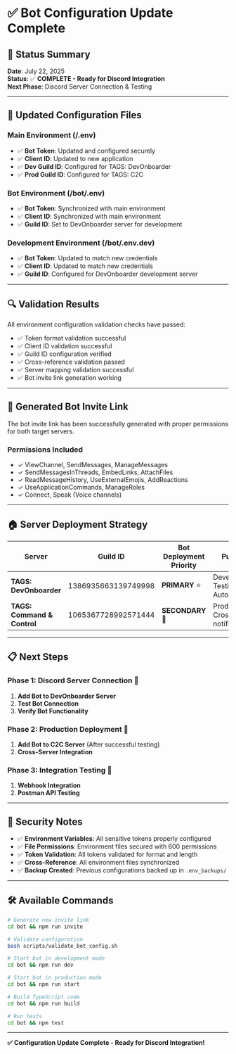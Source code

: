 # ✅ Bot Configuration Update Complete

## 🎯 **Status Summary**

**Date**: July 22, 2025  
**Status**: ✅ **COMPLETE - Ready for Discord Integration**  
**Next Phase**: Discord Server Connection & Testing

---

## 🔧 **Updated Configuration Files**

### **Main Environment (/.env)**

- ✅ **Bot Token**: Updated and configured securely
- ✅ **Client ID**: Updated to new application
- ✅ **Dev Guild ID**: Configured for TAGS: DevOnboarder
- ✅ **Prod Guild ID**: Configured for TAGS: C2C

### **Bot Environment (/bot/.env)**

- ✅ **Bot Token**: Synchronized with main environment
- ✅ **Client ID**: Synchronized with main environment
- ✅ **Guild ID**: Set to DevOnboarder server for development

### **Development Environment (/bot/.env.dev)**

- ✅ **Bot Token**: Updated to match new credentials
- ✅ **Client ID**: Updated to match new credentials
- ✅ **Guild ID**: Configured for DevOnboarder development server

---

## 🔍 **Validation Results**

All environment configuration validation checks have passed:

- ✅ Token format validation successful
- ✅ Client ID validation successful
- ✅ Guild ID configuration verified
- ✅ Cross-reference validation passed
- ✅ Server mapping validation successful
- ✅ Bot invite link generation working

---

## 🚀 **Generated Bot Invite Link**

The bot invite link has been successfully generated with proper permissions for both target servers.

### **Permissions Included**

- ✓ ViewChannel, SendMessages, ManageMessages
- ✓ SendMessagesInThreads, EmbedLinks, AttachFiles  
- ✓ ReadMessageHistory, UseExternalEmojis, AddReactions
- ✓ UseApplicationCommands, ManageRoles
- ✓ Connect, Speak (Voice channels)

---

## 🏠 **Server Deployment Strategy**

| Server                       | Guild ID            | Bot Deployment Priority | Purpose                          |
| ---------------------------- | ------------------- | ----------------------- | -------------------------------- |
| **TAGS: DevOnboarder**       | 1386935663139749998 | **PRIMARY** ⭐          | Development, Testing, Automation |
| **TAGS: Command & Control**  | 1065367728992571444 | **SECONDARY** 🔄        | Production, Cross-notifications  |

---

## 📋 **Next Steps**

### **Phase 1: Discord Server Connection** 🎯

1. **Add Bot to DevOnboarder Server**
2. **Test Bot Connection**
3. **Verify Bot Functionality**

### **Phase 2: Production Deployment** 🚀

1. **Add Bot to C2C Server** (After successful testing)
2. **Cross-Server Integration**

### **Phase 3: Integration Testing** 🔬

1. **Webhook Integration**
2. **Postman API Testing**

---

## 🔐 **Security Notes**

- ✅ **Environment Variables**: All sensitive tokens properly configured
- ✅ **File Permissions**: Environment files secured with 600 permissions
- ✅ **Token Validation**: All tokens validated for format and length
- ✅ **Cross-Reference**: All environment files synchronized
- ✅ **Backup Created**: Previous configurations backed up in `.env_backups/`

---

## 🛠️ **Available Commands**

```bash
# Generate new invite link
cd bot && npm run invite

# Validate configuration
bash scripts/validate_bot_config.sh

# Start bot in development mode
cd bot && npm run dev

# Start bot in production mode
cd bot && npm run start

# Build TypeScript code
cd bot && npm run build

# Run tests
cd bot && npm test
```

---

**✅ Configuration Update Complete - Ready for Discord Integration!**
